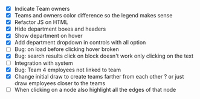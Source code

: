 - [x] Indicate Team owners
- [x] Teams and owners color difference so the legend makes sense
- [x] Refactor JS on HTML
- [x] Hide department boxes and headers
- [x] Show department on hover
- [x] Add department dropdown in controls with all option
- [ ] Bug: on load before clicking hover broken
- [x] Bug: search results click on block doesn't work only clicking on the text
- [ ] Integration with system
- [x] Bug: Team 4 employees not linked to team
- [x] Change initial draw to create teams farther from each other ? or just draw employees closer to the teams
- [ ] When clicking on a node also highlight all the edges of that node
